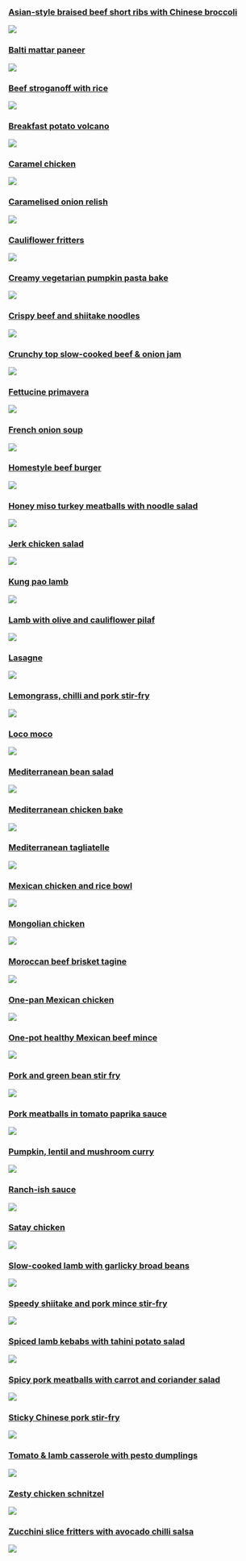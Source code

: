 ### [Asian-style braised beef short ribs with Chinese broccoli](Asian-style_braised_beef_short_ribs_with_Chinese_broccoli.md)
![](https://raw.githubusercontent.com/fuzzwah/recipes/images/pics/thumbs/Asian-style_braised_beef_short_ribs_with_Chinese_broccoli.jpg)
### [Balti mattar paneer](Balti_mattar_paneer.md)
![](https://raw.githubusercontent.com/fuzzwah/recipes/images/pics/thumbs/Balti_mattar_paneer.jpg)
### [Beef stroganoff with rice](Beef_stroganoff_with_rice.md)
![](https://raw.githubusercontent.com/fuzzwah/recipes/images/pics/thumbs/Beef_stroganoff_with_rice.jpg)
### [Breakfast potato volcano](Breakfast_potato_volcano.md)
![](https://raw.githubusercontent.com/fuzzwah/recipes/images/pics/thumbs/Breakfast_potato_volcano.jpg)
### [Caramel chicken](Caramel_chicken.md)
![](https://raw.githubusercontent.com/fuzzwah/recipes/images/pics/thumbs/Caramel_chicken.jpg)
### [Caramelised onion relish](Caramelised_onion_relish.md)
![](https://raw.githubusercontent.com/fuzzwah/recipes/images/pics/thumbs/Caramelised_onion_relish.jpg)
### [Cauliflower fritters](Cauliflower_fritters.md)
![](https://raw.githubusercontent.com/fuzzwah/recipes/images/pics/thumbs/Cauliflower_fritters.jpg)
### [Creamy vegetarian pumpkin pasta bake](Creamy_vegetarian_pumpkin_pasta_bake.md)
![](https://raw.githubusercontent.com/fuzzwah/recipes/images/pics/thumbs/Creamy_vegetarian_pumpkin_pasta_bake.jpg)
### [Crispy beef and shiitake noodles](Crispy_beef_and_shiitake_noodles.md)
![](https://raw.githubusercontent.com/fuzzwah/recipes/images/pics/thumbs/Crispy_beef_and_shiitake_noodles.jpg)
### [Crunchy top slow-cooked beef & onion jam](Crunchy_top_slow-cooked_beef_&_onion_jam.md)
![](https://raw.githubusercontent.com/fuzzwah/recipes/images/pics/thumbs/Crunchy_top_slow-cooked_beef_&_onion_jam.jpg)
### [Fettucine primavera](Fettucine_primavera.md)
![](https://raw.githubusercontent.com/fuzzwah/recipes/images/pics/thumbs/Fettucine_primavera.jpg)
### [French onion soup](French_onion_soup.md)
![](https://raw.githubusercontent.com/fuzzwah/recipes/images/pics/thumbs/French_onion_soup.jpg)
### [Homestyle beef burger](Homestyle_beef_burger.md)
![](https://raw.githubusercontent.com/fuzzwah/recipes/images/pics/thumbs/Homestyle_beef_burger.jpg)
### [Honey miso turkey meatballs with noodle salad](Honey_miso_turkey_meatballs_with_noodle_salad.md)
![](https://raw.githubusercontent.com/fuzzwah/recipes/images/pics/thumbs/Honey_miso_turkey_meatballs_with_noodle_salad.jpg)
### [Jerk chicken salad](Jerk_chicken_salad.md)
![](https://raw.githubusercontent.com/fuzzwah/recipes/images/pics/thumbs/Jerk_chicken_salad.jpg)
### [Kung pao lamb](Kung_pao_lamb.md)
![](https://raw.githubusercontent.com/fuzzwah/recipes/images/pics/thumbs/Kung_pao_lamb.jpg)
### [Lamb with olive and cauliflower pilaf](Lamb_with_olive_and_cauliflower_pilaf.md)
![](https://raw.githubusercontent.com/fuzzwah/recipes/images/pics/thumbs/Lamb_with_olive_and_cauliflower_pilaf.jpg)
### [Lasagne](Lasagne.md)
![](https://raw.githubusercontent.com/fuzzwah/recipes/images/pics/thumbs/Lasagne.jpg)
### [Lemongrass, chilli and pork stir-fry](Lemongrass,_chilli_and_pork_stir-fry.md)
![](https://raw.githubusercontent.com/fuzzwah/recipes/images/pics/thumbs/Lemongrass,_chilli_and_pork_stir-fry.jpg)
### [Loco moco](Loco_moco.md)
![](https://raw.githubusercontent.com/fuzzwah/recipes/images/pics/thumbs/Loco_moco.jpg)
### [Mediterranean bean salad](Mediterranean_bean_salad.md)
![](https://raw.githubusercontent.com/fuzzwah/recipes/images/pics/thumbs/Mediterranean_bean_salad.jpg)
### [Mediterranean chicken bake](Mediterranean_chicken_bake.md)
![](https://raw.githubusercontent.com/fuzzwah/recipes/images/pics/thumbs/Mediterranean_chicken_bake.jpg)
### [Mediterranean tagliatelle](Mediterranean_tagliatelle.md)
![](https://raw.githubusercontent.com/fuzzwah/recipes/images/pics/thumbs/Mediterranean_tagliatelle.jpg)
### [Mexican chicken and rice bowl](Mexican_chicken_and_rice_bowl.md)
![](https://raw.githubusercontent.com/fuzzwah/recipes/images/pics/thumbs/Mexican_chicken_and_rice_bowl.jpg)
### [Mongolian chicken](Mongolian_chicken.md)
![](https://raw.githubusercontent.com/fuzzwah/recipes/images/pics/thumbs/Mongolian_chicken.jpg)
### [Moroccan beef brisket tagine](Moroccan_beef_brisket_tagine.md)
![](https://raw.githubusercontent.com/fuzzwah/recipes/images/pics/thumbs/Moroccan_beef_brisket_tagine.jpg)
### [One-pan Mexican chicken](One-pan_Mexican_chicken.md)
![](https://raw.githubusercontent.com/fuzzwah/recipes/images/pics/thumbs/One-pan_Mexican_chicken.jpg)
### [One-pot healthy Mexican beef mince](One-pot_healthy_Mexican_beef_mince.md)
![](https://raw.githubusercontent.com/fuzzwah/recipes/images/pics/thumbs/One-pot_healthy_Mexican_beef_mince.jpg)
### [Pork and green bean stir fry](Pork_and_green_bean_stir_fry.md)
![](https://raw.githubusercontent.com/fuzzwah/recipes/images/pics/thumbs/Pork_and_green_bean_stir_fry.jpg)
### [Pork meatballs in tomato paprika sauce](Pork_meatballs_in_tomato_paprika_sauce.md)
![](https://raw.githubusercontent.com/fuzzwah/recipes/images/pics/thumbs/Pork_meatballs_in_tomato_paprika_sauce.jpg)
### [Pumpkin, lentil and mushroom curry](Pumpkin,_lentil_and_mushroom_curry.md)
![](https://raw.githubusercontent.com/fuzzwah/recipes/images/pics/thumbs/Pumpkin,_lentil_and_mushroom_curry.jpg)
### [Ranch-ish sauce](Ranch-ish_sauce.md)
![](https://raw.githubusercontent.com/fuzzwah/recipes/images/pics/thumbs/Ranch-ish_sauce.jpg)
### [Satay chicken](Satay_chicken.md)
![](https://raw.githubusercontent.com/fuzzwah/recipes/images/pics/thumbs/Satay_chicken.jpg)
### [Slow-cooked lamb with garlicky broad beans](Slow-cooked_lamb_with_garlicky_broad_beans.md)
![](https://raw.githubusercontent.com/fuzzwah/recipes/images/pics/thumbs/Slow-cooked_lamb_with_garlicky_broad_beans.jpg)
### [Speedy shiitake and pork mince stir-fry](Speedy_shiitake_and_pork_mince_stir-fry.md)
![](https://raw.githubusercontent.com/fuzzwah/recipes/images/pics/thumbs/Speedy_shiitake_and_pork_mince_stir-fry.jpg)
### [Spiced lamb kebabs with tahini potato salad](Spiced_lamb_kebabs_with_tahini_potato_salad.md)
![](https://raw.githubusercontent.com/fuzzwah/recipes/images/pics/thumbs/Spiced_lamb_kebabs_with_tahini_potato_salad.jpg)
### [Spicy pork meatballs with carrot and coriander salad](Spicy_pork_meatballs_with_carrot_and_coriander_salad.md)
![](https://raw.githubusercontent.com/fuzzwah/recipes/images/pics/thumbs/Spicy_pork_meatballs_with_carrot_and_coriander_salad.jpg)
### [Sticky Chinese pork stir-fry](Sticky_Chinese_pork_stir-fry.md)
![](https://raw.githubusercontent.com/fuzzwah/recipes/images/pics/thumbs/Sticky_Chinese_pork_stir-fry.jpg)
### [Tomato & lamb casserole with pesto dumplings](Tomato_&_lamb_casserole_with_pesto_dumplings.md)
![](https://raw.githubusercontent.com/fuzzwah/recipes/images/pics/thumbs/Tomato_&_lamb_casserole_with_pesto_dumplings.jpg)
### [Zesty chicken schnitzel](Zesty_chicken_schnitzel.md)
![](https://raw.githubusercontent.com/fuzzwah/recipes/images/pics/thumbs/Zesty_chicken_schnitzel.jpg)
### [Zucchini slice fritters with avocado chilli salsa](Zucchini_slice_fritters_with_avocado_chilli_salsa.md)
![](https://raw.githubusercontent.com/fuzzwah/recipes/images/pics/thumbs/Zucchini_slice_fritters_with_avocado_chilli_salsa.jpg)
